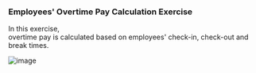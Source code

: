 <h3>Employees' Overtime Pay Calculation Exercise</h3>

<p>In this exercise, <br>
overtime pay is calculated based on employees' check-in, check-out and break times.</p>

![image](https://github.com/ayseglaydnn/Automation-Systems-With-CSharp-Bootcamp/assets/94490342/6a2139c8-03f0-45fc-9dc0-1aa6cba6cfac)
